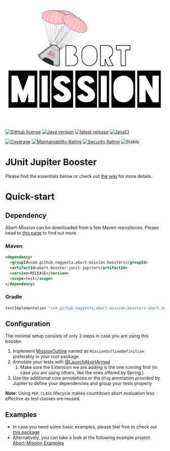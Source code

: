 ![Abort-Mission](../../.github/assets/Abort-Mission-logo_export_transparent_640.png)

[![GitHub license](https://img.shields.io/github/license/nagyesta/abort-mission?color=informational)](https://raw.githubusercontent.com/nagyesta/abort-mission/main/LICENSE)
[![Java version](https://img.shields.io/badge/Java%20version-17-yellow?logo=java)](https://img.shields.io/badge/Java%20version-17-yellow?logo=java)
[![latest-release](https://img.shields.io/github/v/tag/nagyesta/abort-mission?color=blue&logo=git&label=releases&sort=semver)](https://github.com/nagyesta/abort-mission/releases)
[![JavaCI](https://img.shields.io/github/actions/workflow/status/nagyesta/abort-mission/gradle.yml?logo=github&branch=main)](https://github.com/nagyesta/abort-mission/actions/workflows/gradle.yml)

[![Coverage](https://sonarcloud.io/api/project_badges/measure?project=nagyesta_abort-mission&metric=coverage)](https://sonarcloud.io/summary/new_code?id=nagyesta_abort-mission)
[![Maintainability Rating](https://sonarcloud.io/api/project_badges/measure?project=nagyesta_abort-mission&metric=sqale_rating)](https://sonarcloud.io/summary/new_code?id=nagyesta_abort-mission)
[![Security Rating](https://sonarcloud.io/api/project_badges/measure?project=nagyesta_abort-mission&metric=security_rating)](https://sonarcloud.io/summary/new_code?id=nagyesta_abort-mission)
![[Stable](https://img.shields.io/badge/Maturity-stable-green)](https://img.shields.io/badge/Maturity-stable-green)

# JUnit Jupiter Booster

Please find the essentials below or check out [the wiki](https://github.com/nagyesta/abort-mission/wiki) for more details. 

# Quick-start

## Dependency

Abort-Mission can be downloaded from a few Maven repositories. Please head to
[this page](https://github.com/nagyesta/abort-mission/wiki/Configuring-our-repository-for-your-build-system)
to find out more.

### Maven

```xml
<dependency>
  <groupId>com.github.nagyesta.abort-mission.boosters</groupId>
  <artifactId>abort.booster-junit-jupiter</artifactId>
  <version>RELEASE</version>
  <scope>test</scope>
</dependency>
```
### Gradle

```groovy
testImplementation "com.github.nagyesta.abort-mission.boosters:abort.booster-junit-jupiter:+"
```

## Configuration

The minimal setup consists of only 3 steps in case you are using this booster.

1. Implement [MissionOutline](../../mission-control/src/main/java/com/github/nagyesta/abortmission/core/outline/MissionOutline.java) named as `MissionOutlineDefinition`
preferably in your root package
2. Annotate your tests with [@LaunchAbortArmed](./src/main/java/com/github/nagyesta/abortmission/booster/jupiter/annotation/LaunchAbortArmed.java)
   1. Make sure the Extension we are adding is the one running first (in case you are using others, like the ones offered by Spring.)
3. Use the additional core annotations or the `@Tag` annotation provided by Jupiter to define your dependencies and group your tests properly

**Note:** Using `PER_CLASS` lifecycle makes countdown abort evaluation less effective as test classes are reused.

## Examples

- In case you need some basic examples, please feel free to check out [this package](./src/test/java/com/github/nagyesta/abortmission/booster/jupiter)
- Alternatively, you can take a look at the following example project: [Abort-Mission Examples](https://github.com/nagyesta/abort-mission-examples)
